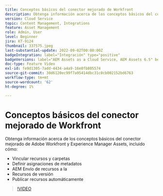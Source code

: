 ```yaml
---
title: Conceptos básicos del conector mejorado de Workfront
description: Obtenga información acerca de los conceptos básicos del conector mejorado de Adobe Workfront y Experience Manager Assets.
version: Cloud Service
topic: Content Management, Integrations
feature: Asset Management
role: Admin, User
level: Beginner
jira: KT-9124
thumbnail: 337575.jpeg
last-substantial-update: 2022-09-02T00:00:00Z
badgeIntegration: label="Integración" type="positive"
badgeVersions: label="AEM Assets as a Cloud Service, AEM Assets 6.5" before-title="false"
doc-type: Feature Video
exl-id: fe9d1305-7add-4434-a4a9-16e0fb805574
source-git-commit: 30d6120ec99f7a95414dbc31c0cb002152bd6763
workflow-type: tm+mt
source-wordcount: '62'
ht-degree: 1%

---
```


# Conceptos básicos del conector mejorado de Workfront

Obtenga información acerca de los conceptos básicos del conector mejorado de Adobe Workfront y Experience Manager Assets, incluido cómo:

+ Vincular recursos y carpetas
+ Definir asignaciones de metadatos
+ AEM Envío de recursos a la
+ Recursos de versión
+ Publicar recursos automáticamente

>[!VIDEO](https://video.tv.adobe.com/v/337575?quality=12&learn=on)
